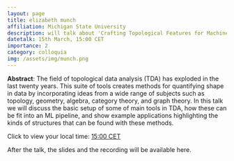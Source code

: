```yaml
---
layout: page
title: elizabeth munch
affiliation: Michigan State University
description: will talk about 'Crafting Topological Features for Machine Learning Pipelines'
datetalk: 15th March, 15:00 CET
importance: 2
category: colloquia
img: /assets/img/munch.png
---
```



<p>
<b>Abstract</b>:      The field of topological data analysis (TDA) has exploded in the last twenty years. This suite of tools creates methods for quantifying shape in data by incorporating ideas from a wide range of subjects such as topology, geometry, algebra, category theory, and graph theory. In this talk we will discuss the basic setup of some of main tools in TDA, how these can be fit into an ML pipeline, and show example applications highlighting the kinds of structures that can be found with these methods. </p>

Click to view your local time:  <a href='https://www.timeanddate.com/worldclock/fixedtime.html?msg=B%3DM2L+-+Elizabeth+Munch&iso=20230315T15&p1=31' target='time'>15:00 CET </a>


	

After the talk, the slides and the recording will be available here.


